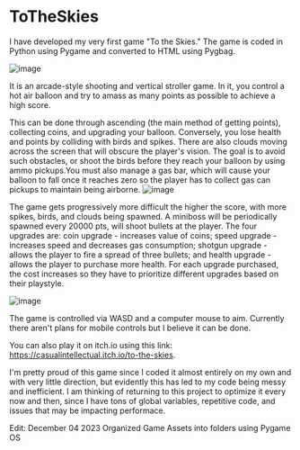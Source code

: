 # ToTheSkies

I have developed my very first game "To the Skies." The game is coded in Python using Pygame and converted to HTML using Pygbag.

![image](https://github.com/CasualIntellectual/ToTheSkies/assets/137366044/2d64dc55-cb0b-4f4c-98da-042390cd9f7c)

It is an arcade-style shooting and vertical stroller game. In it, you control a hot air balloon and try to amass as many points as possible to achieve a high score. 

This can be done through ascending (the main method of getting points), collecting coins, and upgrading your balloon. Conversely, you lose health and points by colliding with birds and spikes. There are also clouds moving across the screen that will obscure the player's vision. The goal is to avoid such obstacles, or shoot the birds before they reach your balloon by using ammo pickups.You must also manage a gas bar, which will cause your balloon to fall once it reaches zero so the player has to collect gas can pickups to maintain being airborne.
![image](https://github.com/CasualIntellectual/ToTheSkies/assets/137366044/08dd77d4-1555-4524-bed9-aeeb3448fd1e)


The game gets progressively more difficult the higher the score, with more spikes, birds, and clouds being spawned. A miniboss will be periodically spawned every 20000 pts, will shoot bullets at the player. The four upgrades are: coin upgrade - increases value of coins; speed upgrade - increases speed and decreases gas consumption; shotgun upgrade - allows the player to fire a spread of three bullets; and health upgrade - allows the player to purchase more health. For each upgrade purchased, the cost increases so they have to prioritize different upgrades based on their playstyle.

![image](https://github.com/CasualIntellectual/ToTheSkies/assets/137366044/3d901baa-11f6-4431-8680-5e20862118d3)

The game is controlled via WASD and a computer mouse to aim. Currently there aren't plans for mobile controls but I believe it can be done.  

You can also play it on itch.io using this link: https://casualintellectual.itch.io/to-the-skies. 

I'm pretty proud of this game since I coded it almost entirely on my own and with very little direction, but evidently this has led to my code being messy and inefficient. 
I am thinking of returning to this project to optimize it every now and then, since I have tons of global variables, repetitive code, and issues that may be impacting performace.

Edit: December 04 2023 Organized Game Assets into folders using Pygame OS
